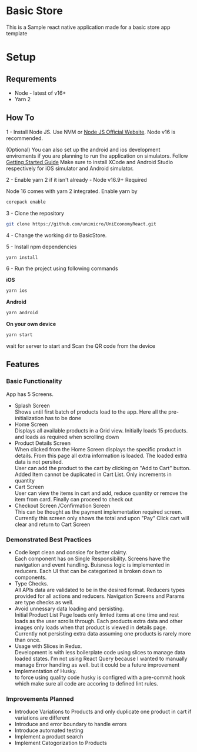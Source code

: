 # Basic Store
This is a Sample react native application made for a basic store app template

# Setup

## Requrements
- Node - latest of v16+
- Yarn 2

## How To

1 - Install Node JS. Use NVM or [Node JS Official Website](https://nodejs.org/en). Node v16 is recommended.

(Optional) You can also set up the android and ios development enviroments if you are planning to run the application on simulators. Follow [Getting Started Guide](https://reactnative.dev/docs/environment-setup?guide=native&package-manager=yarn)
Make sure to install XCode and Android Studio respectively for iOS simulator and Android simulator.

2 - Enable yarn 2 if it isn't already - Node v16.9+ Required

Node 16 comes with yarn 2 integrated. Enable yarn by 

```sh
corepack enable
```
3 - Clone the repository

```sh
git clone https://github.com/unimicro/UniEconomyReact.git
```

4 - Change the working dir to BasicStore.

5 - Install npm dependencies

```sh
yarn install
```

6 - Run the project using following commands

   **iOS**

```sh
yarn ios
```
   **Android**

```sh
yarn android
```
  **On your own device**

```sh
yarn start
```
  wait for server to start and Scan the QR code from the device
  
  ## Features

  ### Basic Functionality

  App has 5 Screens. 
  - Splash Screen\
      Shows until first batch of products load to the app. Here all the pre-initialization has to be done
  - Home Screen\
      Displays all available products in a Grid view. Initially loads 15 products. and loads as required when scrolling down
  - Product Details Screen\
      When clicked from the Home Screen displays the specific product in details. From this page all extra information is loaded. The loaded extra data is not persited.\
      User can add the product to the cart by clicking on "Add to Cart" button. Added Item cannot be duplicated in Cart List. Only increments in quantity
  - Cart Screen\
      User can view the items in cart and add, reduce quantity or remove the item from card. Finally can proceed to check out
  - Checkout Screen /Confirmation Screen\
      This can be thought as the payment implementation required screen. Currently this screen only shows the total and upon "Pay" Click cart will clear and return to Cart Screen

  ### Demonstrated Best Practices
  - Code kept clean and consice for better clairty.\
    Each component has on Single Responsibility. Screens have the navigation and event handling. Buisness logic is implemented in reducers. Each UI that can be categorized is broken down to components. 
  - Type Checks.\
    All APIs data are validated to be in the desired format. Reducers types provided for all actions and reducers. Navigation Screens and Params are type checks as well.
  - Avoid unnessary data loading and persisting.\
    Initial Product List Page loads only limted items at one time and rest loads as the user scrolls through. Each products extra data and other images only loads when that product is viewed in details page.\
    Currently not persisting extra data assuming one products is rarely more than once.
  - Usage with Slices in Redux.\
    Development is with less boilerplate code using slices to manage data loaded states. I'm not using React Query because I wanted to manually manage Error handling as well. but it could be a future improvement
  - Implementation of Husky.\
    to force using quality code husky is configred with a pre-commit hook which make sure all code are accoring to defined lint rules. 
      
  ### Improvements Planned
  - Introduce Variations to Products and only duplicate one product in cart if variations are different
  - Introduce and error boundary to handle errors 
  - Introduce automated testing
  - Implement a product search
  - Implement Catogorization to Products


  
   
